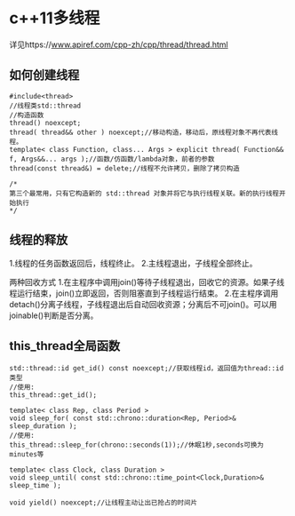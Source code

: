# c++11多线程

详见https://www.apiref.com/cpp-zh/cpp/thread/thread.html
## 如何创建线程
```
#include<thread>
//线程类std::thread
//构造函数
thread() noexcept;
thread( thread&& other ) noexcept;//移动构造，移动后，原线程对象不再代表线程。
template< class Function, class... Args > explicit thread( Function&& f, Args&&... args );//函数/仿函数/lambda对象，前者的参数
thread(const thread&) = delete;//线程不允许拷贝，删除了拷贝构造

/*
第三个最常用，只有它构造新的 std::thread 对象并将它与执行线程关联。新的执行线程开始执行
*/
```

## 线程的释放
1.线程的任务函数返回后，线程终止。
2.主线程退出，子线程全部终止。

两种回收方式
1.在主程序中调用join()等待子线程退出，回收它的资源。如果子线程运行结束，join()立即返回，否则阻塞直到子线程运行结束。
2.在主程序调用detach()分离子线程，子线程退出后自动回收资源；分离后不可join()。可以用joinable()判断是否分离。

## this_thread全局函数
```
std::thread::id get_id() const noexcept;//获取线程id，返回值为thread::id类型
//使用:
this_thread::get_id();

template< class Rep, class Period >
void sleep_for( const std::chrono::duration<Rep, Period>& sleep_duration );
//使用:
this_thread::sleep_for(chrono::seconds(1));//休眠1秒,seconds可换为minutes等

template< class Clock, class Duration >
void sleep_until( const std::chrono::time_point<Clock,Duration>& sleep_time );

void yield() noexcept;//让线程主动让出已抢占的时间片
```
